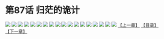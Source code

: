 # 第87话 归茫的诡计
![](https://s1.baozimh.com/scomic/sanyanxiaotianlu-samanhua/0/86-6zcd/1.jpg)
![](https://s1.baozimh.com/scomic/sanyanxiaotianlu-samanhua/0/86-6zcd/2.jpg)
![](https://s1.baozimh.com/scomic/sanyanxiaotianlu-samanhua/0/86-6zcd/3.jpg)
![](https://s1.baozimh.com/scomic/sanyanxiaotianlu-samanhua/0/86-6zcd/4.jpg)
![](https://s1.baozimh.com/scomic/sanyanxiaotianlu-samanhua/0/86-6zcd/5.jpg)
![](https://s1.baozimh.com/scomic/sanyanxiaotianlu-samanhua/0/86-6zcd/6.jpg)
![](https://s1.baozimh.com/scomic/sanyanxiaotianlu-samanhua/0/86-6zcd/7.jpg)
![](https://s1.baozimh.com/scomic/sanyanxiaotianlu-samanhua/0/86-6zcd/8.jpg)
![](https://s1.baozimh.com/scomic/sanyanxiaotianlu-samanhua/0/86-6zcd/9.jpg)
![](https://s1.baozimh.com/scomic/sanyanxiaotianlu-samanhua/0/86-6zcd/10.jpg)
![](https://s1.baozimh.com/scomic/sanyanxiaotianlu-samanhua/0/86-6zcd/11.jpg)
![](https://s1.baozimh.com/scomic/sanyanxiaotianlu-samanhua/0/86-6zcd/12.jpg)
![](https://s1.baozimh.com/scomic/sanyanxiaotianlu-samanhua/0/86-6zcd/13.jpg)
![](https://s1.baozimh.com/scomic/sanyanxiaotianlu-samanhua/0/86-6zcd/14.jpg)
![](https://s1.baozimh.com/scomic/sanyanxiaotianlu-samanhua/0/86-6zcd/15.jpg)
![](https://s1.baozimh.com/scomic/sanyanxiaotianlu-samanhua/0/86-6zcd/16.jpg)
![](https://s1.baozimh.com/scomic/sanyanxiaotianlu-samanhua/0/86-6zcd/17.jpg)
![](https://s1.baozimh.com/scomic/sanyanxiaotianlu-samanhua/0/86-6zcd/18.jpg)
[【上一章】](./86.md)
[【目录】](./README.md)
[【下一章】](./88.md)
